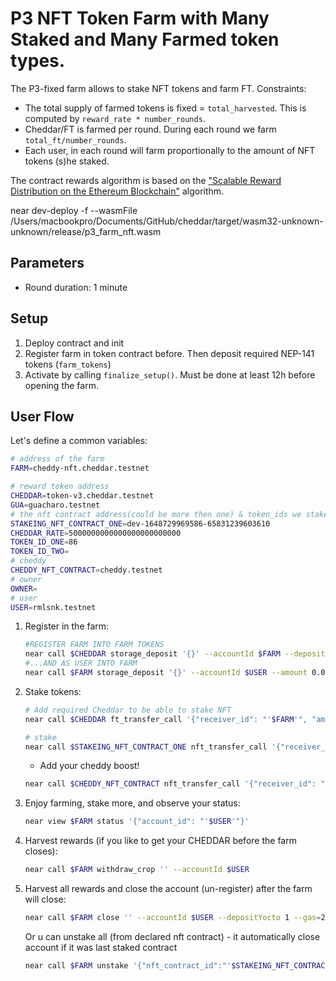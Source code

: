 # P3 NFT Token Farm with Many Staked and Many Farmed token types.

The P3-fixed farm allows to stake NFT tokens and farm FT. Constraints:

- The total supply of farmed tokens is fixed = `total_harvested`. This is computed by `reward_rate * number_rounds`.
- Cheddar/FT is farmed per round. During each round we farm `total_ft/number_rounds`.
- Each user, in each round will farm proportionally to the amount of NFT tokens (s)he staked.

The contract rewards algorithm is based on the ["Scalable Reward Distribution on the Ethereum
Blockchain"](https://uploads-ssl.webflow.com/5ad71ffeb79acc67c8bcdaba/5ad8d1193a40977462982470_scalable-reward-distribution-paper.pdf) algorithm.


near dev-deploy -f --wasmFile /Users/macbookpro/Documents/GitHub/cheddar/target/wasm32-unknown-unknown/release/p3_farm_nft.wasm

## Parameters

- Round duration: 1 minute

## Setup

1. Deploy contract and init
2. Register farm in token contract before. Then deposit required NEP-141 tokens (`farm_tokens`)
3. Activate by calling `finalize_setup()`. Must be done at least 12h before opening the farm.

## User Flow

Let's define a common variables:

```sh
# address of the farm
FARM=cheddy-nft.cheddar.testnet

# reward token address
CHEDDAR=token-v3.cheddar.testnet
GUA=guacharo.testnet
# the nft contract address(could be more then one) & token_ids we stake
STAKEING_NFT_CONTRACT_ONE=dev-1648729969586-65831239603610
CHEDDAR_RATE=5000000000000000000000000
TOKEN_ID_ONE=86
TOKEN_ID_TWO=
# cheddy
CHEDDY_NFT_CONTRACT=cheddy.testnet
# owner
OWNER=
# user
USER=rmlsnk.testnet
```

1. Register in the farm:

   ```bash
   #REGISTER FARM INTO FARM TOKENS
   near call $CHEDDAR storage_deposit '{}' --accountId $FARM --deposit 0.00125 
   #...AND AS USER INTO FARM
   near call $FARM storage_deposit '{}' --accountId $USER --amount 0.06
   ```

2. Stake tokens:

   ```bash
   # Add required Cheddar to be able to stake NFT
   near call $CHEDDAR ft_transfer_call '{"receiver_id": "'$FARM'", "amount":"'$CHEDDAR_RATE'", "msg": "cheddar stake"}' --accountId $USER --depositYocto 1 --gas=200000000000000

   # stake
   near call $STAKEING_NFT_CONTRACT_ONE nft_transfer_call '{"receiver_id": "'$FARM'", "token_id":"'$TOKEN_ID_ONE'", "msg": "to farm"}' --accountId $USER --depositYocto 1 --gas=200000000000000
   ```
   - Add your cheddy boost!
   ```bash
   near call $CHEDDY_NFT_CONTRACT nft_transfer_call '{"receiver_id": "'$FARM'", "token_id":"1", "msg": "cheddy"}' --accountId $USER --depositYocto 1 --gas=200000000000000
   ```

3. Enjoy farming, stake more, and observe your status:

   ```bash
   near view $FARM status '{"account_id": "'$USER'"}'
   ```

4. Harvest rewards (if you like to get your CHEDDAR before the farm closes):

   ```bash
   near call $FARM withdraw_crop '' --accountId $USER
   ```

5. Harvest all rewards and close the account (un-register) after the farm will close:
   ```bash
   near call $FARM close '' --accountId $USER --depositYocto 1 --gas=200000000000000
   ```
   Or u can unstake all (from declared nft contract) - it automatically close account if it was last staked contract
   ```bash
   near call $FARM unstake '{"nft_contract_id":"'$STAKEING_NFT_CONTRACT_ONE'"}' --accountId $USER --depositYocto 1 --gas=200000000000000
   ```

